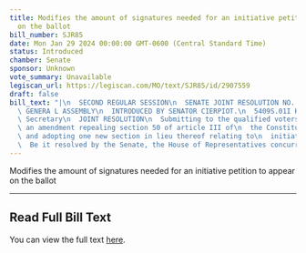 ```yaml
---
title: Modifies the amount of signatures needed for an initiative petition to appear
  on the ballot
bill_number: SJR85
date: Mon Jan 29 2024 00:00:00 GMT-0600 (Central Standard Time)
status: Introduced
chamber: Senate
sponsor: Unknown
vote_summary: Unavailable
legiscan_url: https://legiscan.com/MO/text/SJR85/id/2907559
draft: false
bill_text: "|\n  SECOND REGULAR SESSION\n  SENATE JOINT RESOLUTION NO. 85\n  102ND\
  \ GENERA L ASSEMBLY\n  INTRODUCED BY SENATOR CIERPIOT.\n  5409S.01I KRISTINA MARTIN,\
  \ Secretary\n  JOINT RESOLUTION\n  Submitting to the qualified voters of Missouri,\
  \ an amendment repealing section 50 of article III of\n  the Constitution of Missouri,\
  \ and adopting one new section in lieu thereof relating to\n  initiative petitions.\n\
  \  Be it resolved by the Senate, the House of Representatives concurring therein:"
---
```

Modifies the amount of signatures needed for an initiative petition to appear on the ballot

---

## Read Full Bill Text

You can view the full text [here](https://legiscan.com/MO/text/SJR85/id/2907559).
